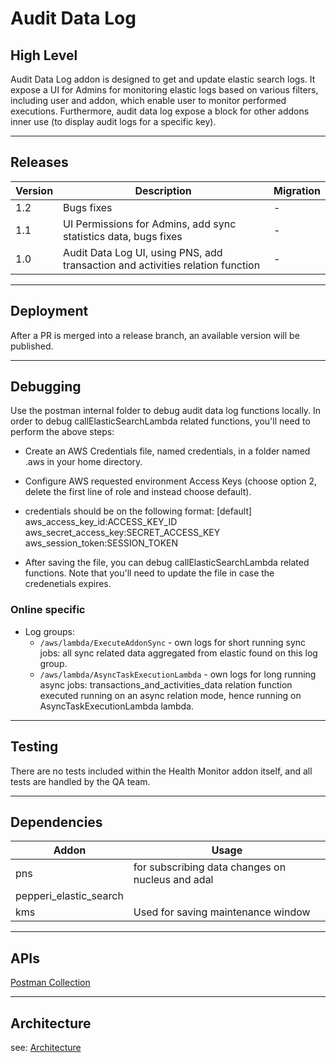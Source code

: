# Audit Data Log

## High Level
Audit Data Log addon is designed to get and update elastic search logs.
It expose a UI for Admins for monitoring elastic logs based on various filters, including user and addon, which enable user to monitor performed executions.
Furthermore, audit data log expose a block for other addons inner use (to display audit logs for a specific key).

---

## Releases
| Version | Description | Migration |
|-------- |------------ |---------- |
| 1.2     | Bugs fixes | - |
| 1.1     | UI Permissions for Admins, add sync statistics data, bugs fixes | - |
| 1.0     | Audit Data Log UI, using PNS, add transaction and activities relation function  | - |

---

## Deployment

After a PR is merged into a release branch, an available version will be published. 

---

## Debugging

Use the postman internal folder to debug audit data log functions locally.
In order to debug callElasticSearchLambda related functions, you'll need to perform the above steps:
- Create an AWS Credentials file, named credentials, in a folder named .aws in your home directory. 
- Configure AWS requested environment Access Keys (choose option 2, delete the first line of role and instead choose default).
- credentials should be on the following format:
  [default]
  aws_access_key_id:ACCESS_KEY_ID
  aws_secret_access_key:SECRET_ACCESS_KEY
  aws_session_token:SESSION_TOKEN
  
- After saving the file, you can debug callElasticSearchLambda related functions. Note that you'll need to update the file in case the credenetials expires.

### Online specific
- Log groups: 
  - `/aws/lambda/ExecuteAddonSync` - own logs for short running sync jobs: all sync related data aggregated from elastic found on this log group.
  - `/aws/lambda/AsyncTaskExecutionLambda` - own logs for long running async jobs: transactions_and_activities_data relation function executed running on an async relation mode, hence running on AsyncTaskExecutionLambda lambda.


---

## Testing

There are no tests included within the Health Monitor addon itself, and all tests are handled by the QA team.

---

## Dependencies

| Addon | Usage |
|-------- |------------ |
| pns | for subscribing data changes on nucleus and adal |
| pepperi_elastic_search |  |
| kms | Used for saving maintenance window |

---

## APIs
[Postman Collection](./audit-data-log.postman_collection.json)

---

## Architecture
see: [Architecture](./architecture.md)
